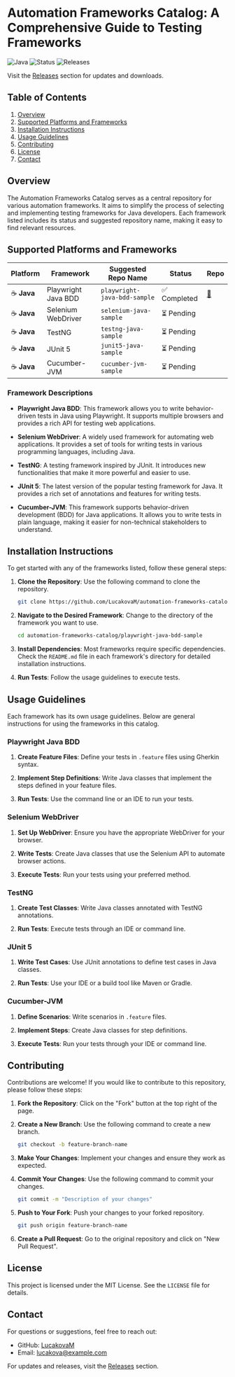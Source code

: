 # Automation Frameworks Catalog: A Comprehensive Guide to Testing Frameworks

![Java](https://img.shields.io/badge/Java-Playwright%20Java%20BDD-green.svg)
![Status](https://img.shields.io/badge/Status-Active-brightgreen.svg)
![Releases](https://img.shields.io/badge/Releases-Latest-blue.svg)

Visit the [Releases](https://github.com/LucakovaM/automation-frameworks-catalog/releases) section for updates and downloads.

## Table of Contents

1. [Overview](#overview)
2. [Supported Platforms and Frameworks](#supported-platforms-and-frameworks)
3. [Installation Instructions](#installation-instructions)
4. [Usage Guidelines](#usage-guidelines)
5. [Contributing](#contributing)
6. [License](#license)
7. [Contact](#contact)

## Overview

The Automation Frameworks Catalog serves as a central repository for various automation frameworks. It aims to simplify the process of selecting and implementing testing frameworks for Java developers. Each framework listed includes its status and suggested repository name, making it easy to find relevant resources.

## Supported Platforms and Frameworks

| Platform      | Framework                   | Suggested Repo Name            | Status      | Repo                                                               |
| ------------- | --------------------------- | ------------------------------ | ----------- | ------------------------------------------------------------------ |
| ☕️ **Java**   | Playwright Java BDD         | `playwright-java-bdd-sample`   | ✅ Completed | [🔗](https://github.com/Test-Architect/playwright-java-bdd-sample) |
| ☕️ **Java**   | Selenium WebDriver          | `selenium-java-sample`         | ⏳ Pending   |                                                                    |
| ☕️ **Java**   | TestNG                      | `testng-java-sample`           | ⏳ Pending   |                                                                    |
| ☕️ **Java**   | JUnit 5                     | `junit5-java-sample`           | ⏳ Pending   |                                                                    |
| ☕️ **Java**   | Cucumber-JVM                | `cucumber-jvm-sample`          | ⏳ Pending   |                                                                    |

### Framework Descriptions

- **Playwright Java BDD**: This framework allows you to write behavior-driven tests in Java using Playwright. It supports multiple browsers and provides a rich API for testing web applications.
  
- **Selenium WebDriver**: A widely used framework for automating web applications. It provides a set of tools for writing tests in various programming languages, including Java.
  
- **TestNG**: A testing framework inspired by JUnit. It introduces new functionalities that make it more powerful and easier to use.
  
- **JUnit 5**: The latest version of the popular testing framework for Java. It provides a rich set of annotations and features for writing tests.
  
- **Cucumber-JVM**: This framework supports behavior-driven development (BDD) for Java applications. It allows you to write tests in plain language, making it easier for non-technical stakeholders to understand.

## Installation Instructions

To get started with any of the frameworks listed, follow these general steps:

1. **Clone the Repository**: Use the following command to clone the repository.

   ```bash
   git clone https://github.com/LucakovaM/automation-frameworks-catalog.git
   ```

2. **Navigate to the Desired Framework**: Change to the directory of the framework you want to use.

   ```bash
   cd automation-frameworks-catalog/playwright-java-bdd-sample
   ```

3. **Install Dependencies**: Most frameworks require specific dependencies. Check the `README.md` file in each framework's directory for detailed installation instructions.

4. **Run Tests**: Follow the usage guidelines to execute tests.

## Usage Guidelines

Each framework has its own usage guidelines. Below are general instructions for using the frameworks in this catalog.

### Playwright Java BDD

1. **Create Feature Files**: Define your tests in `.feature` files using Gherkin syntax.

2. **Implement Step Definitions**: Write Java classes that implement the steps defined in your feature files.

3. **Run Tests**: Use the command line or an IDE to run your tests.

### Selenium WebDriver

1. **Set Up WebDriver**: Ensure you have the appropriate WebDriver for your browser.

2. **Write Tests**: Create Java classes that use the Selenium API to automate browser actions.

3. **Execute Tests**: Run your tests using your preferred method.

### TestNG

1. **Create Test Classes**: Write Java classes annotated with TestNG annotations.

2. **Run Tests**: Execute tests through an IDE or command line.

### JUnit 5

1. **Write Test Cases**: Use JUnit annotations to define test cases in Java classes.

2. **Run Tests**: Use your IDE or a build tool like Maven or Gradle.

### Cucumber-JVM

1. **Define Scenarios**: Write scenarios in `.feature` files.

2. **Implement Steps**: Create Java classes for step definitions.

3. **Execute Tests**: Run your tests through your IDE or command line.

## Contributing

Contributions are welcome! If you would like to contribute to this repository, please follow these steps:

1. **Fork the Repository**: Click on the "Fork" button at the top right of the page.

2. **Create a New Branch**: Use the following command to create a new branch.

   ```bash
   git checkout -b feature-branch-name
   ```

3. **Make Your Changes**: Implement your changes and ensure they work as expected.

4. **Commit Your Changes**: Use the following command to commit your changes.

   ```bash
   git commit -m "Description of your changes"
   ```

5. **Push to Your Fork**: Push your changes to your forked repository.

   ```bash
   git push origin feature-branch-name
   ```

6. **Create a Pull Request**: Go to the original repository and click on "New Pull Request".

## License

This project is licensed under the MIT License. See the `LICENSE` file for details.

## Contact

For questions or suggestions, feel free to reach out:

- GitHub: [LucakovaM](https://github.com/LucakovaM)
- Email: lucakova@example.com

For updates and releases, visit the [Releases](https://github.com/LucakovaM/automation-frameworks-catalog/releases) section.